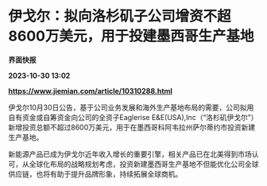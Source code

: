 # 伊戈尔：拟向洛杉矶子公司增资不超8600万美元，用于投建墨西哥生产基地
**界面快报**

**2023-10-30 13:02**

**https://www.jiemian.com/article/10310288.html**

伊戈尔10月30日公告，基于公司业务发展和海外生产基地布局的需要，公司拟用自有资金或自筹资金向公司的全资子Eaglerise E&E(USA),Inc（“洛杉矶伊戈尔”）新增投资总额不超过8600万美元，用于在墨西哥科阿韦拉州萨尔蒂约市投资新建生产基地。

新能源产品已成为伊戈尔近年收入增长的重要引擎，相关产品已在北美得到市场认可，从全球化布局的战略规划考虑，投资新建墨西哥生产基地不但能优化公司全球供应链，也将有助于提升品牌形象，持续拓展全球商机。